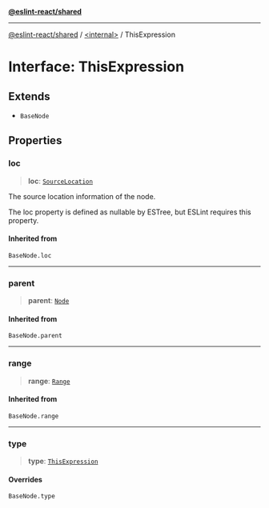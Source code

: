 [**@eslint-react/shared**](../../README.md)

***

[@eslint-react/shared](../../README.md) / [\<internal\>](../README.md) / ThisExpression

# Interface: ThisExpression

## Extends

- `BaseNode`

## Properties

### loc

> **loc**: [`SourceLocation`](SourceLocation.md)

The source location information of the node.

The loc property is defined as nullable by ESTree, but ESLint requires this property.

#### Inherited from

`BaseNode.loc`

***

### parent

> **parent**: [`Node`](../type-aliases/Node.md)

#### Inherited from

`BaseNode.parent`

***

### range

> **range**: [`Range`](../type-aliases/Range.md)

#### Inherited from

`BaseNode.range`

***

### type

> **type**: [`ThisExpression`](../README.md#thisexpression)

#### Overrides

`BaseNode.type`
